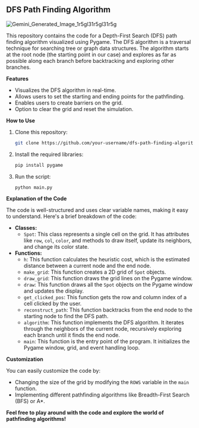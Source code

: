 ## DFS Path Finding Algorithm
![Gemini_Generated_Image_1r5gl31r5gl31r5g](https://github.com/RohanSharma-exe/Algorithm-Visualization/assets/68742910/02bcb4de-38f4-4c49-8078-fcbbc962b46d)


This repository contains the code for a Depth-First Search (DFS) path finding algorithm visualized using Pygame. The DFS algorithm is a traversal technique for searching tree or graph data structures. The algorithm starts at the root node (the starting point in our case) and explores as far as possible along each branch before backtracking and exploring other branches.

**Features**

* Visualizes the DFS algorithm in real-time.
* Allows users to set the starting and ending points for the pathfinding.
* Enables users to create barriers on the grid.
* Option to clear the grid and reset the simulation.

**How to Use**

1. Clone this repository:

   ```bash
   git clone https://github.com/your-username/dfs-path-finding-algorithm.git
   ```

2. Install the required libraries:

   ```bash
   pip install pygame
   ```

3. Run the script:

   ```bash
   python main.py
   ```

**Explanation of the Code**

The code is well-structured and uses clear variable names, making it easy to understand. Here's a brief breakdown of the code:

* **Classes:**
   * `Spot`: This class represents a single cell on the grid. It has attributes like `row`, `col`, `color`, and methods to draw itself, update its neighbors, and change its color state.
* **Functions:**
   * `h`: This function calculates the heuristic cost, which is the estimated distance between a current node and the end node.
   * `make_grid`: This function creates a 2D grid of `Spot` objects.
   * `draw_grid`: This function draws the grid lines on the Pygame window.
   * `draw`: This function draws all the `Spot` objects on the Pygame window and updates the display.
   * `get_clicked_pos`: This function gets the row and column index of a cell clicked by the user.
   * `reconstruct_path`: This function backtracks from the end node to the starting node to find the DFS path.
   * `algorithm`: This function implements the DFS algorithm. It iterates through the neighbors of the current node, recursively exploring each branch until it finds the end node.
   * `main`: This function is the entry point of the program. It initializes the Pygame window, grid, and event handling loop.

**Customization**

You can easily customize the code by:

* Changing the size of the grid by modifying the `ROWS` variable in the `main` function.
* Implementing different pathfinding algorithms like Breadth-First Search (BFS) or A*.

**Feel free to play around with the code and explore the world of pathfinding algorithms!**
